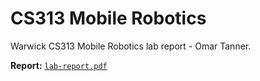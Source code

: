 # CS313 Mobile Robotics

Warwick CS313 Mobile Robotics lab report - Omar Tanner.

**Report:** [`lab-report.pdf`](lab-report.pdf)
